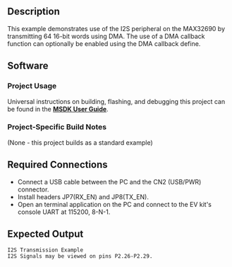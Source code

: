 ## Description

This example demonstrates use of the I2S peripheral on the MAX32690 by transmitting 64 16-bit words using DMA. The use of a DMA callback function can optionally be enabled using the DMA callback define.

## Software

### Project Usage

Universal instructions on building, flashing, and debugging this project can be found in the **[MSDK User Guide](https://analog-devices-msdk.github.io/msdk/USERGUIDE/)**.

### Project-Specific Build Notes

(None - this project builds as a standard example)

## Required Connections

-   Connect a USB cable between the PC and the CN2 (USB/PWR) connector.
-   Install headers JP7(RX\_EN) and JP8(TX\_EN).
-   Open an terminal application on the PC and connect to the EV kit's console UART at 115200, 8-N-1.

## Expected Output

```
I2S Transmission Example
I2S Signals may be viewed on pins P2.26-P2.29.
```
